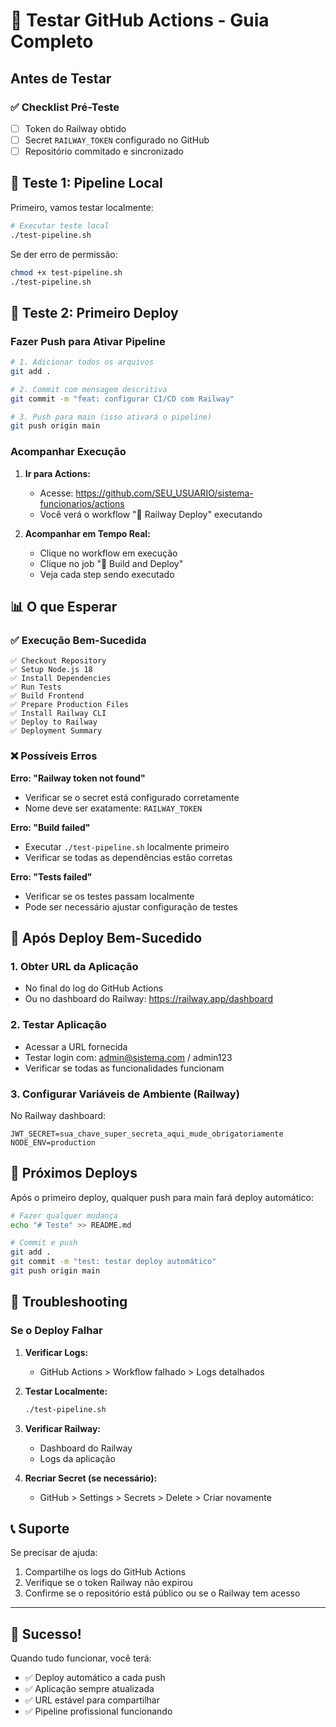 # 🧪 Testar GitHub Actions - Guia Completo

## Antes de Testar

### ✅ Checklist Pré-Teste
- [ ] Token do Railway obtido
- [ ] Secret `RAILWAY_TOKEN` configurado no GitHub
- [ ] Repositório commitado e sincronizado

## 🚀 Teste 1: Pipeline Local

Primeiro, vamos testar localmente:

```bash
# Executar teste local
./test-pipeline.sh
```

Se der erro de permissão:
```bash
chmod +x test-pipeline.sh
./test-pipeline.sh
```

## 🚀 Teste 2: Primeiro Deploy

### Fazer Push para Ativar Pipeline

```bash
# 1. Adicionar todos os arquivos
git add .

# 2. Commit com mensagem descritiva
git commit -m "feat: configurar CI/CD com Railway"

# 3. Push para main (isso ativará o pipeline)
git push origin main
```

### Acompanhar Execução

1. **Ir para Actions:**
   - Acesse: https://github.com/SEU_USUARIO/sistema-funcionarios/actions
   - Você verá o workflow "🚂 Railway Deploy" executando

2. **Acompanhar em Tempo Real:**
   - Clique no workflow em execução
   - Clique no job "🚀 Build and Deploy"
   - Veja cada step sendo executado

## 📊 O que Esperar

### ✅ Execução Bem-Sucedida
```
✅ Checkout Repository
✅ Setup Node.js 18
✅ Install Dependencies
✅ Run Tests
✅ Build Frontend
✅ Prepare Production Files
✅ Install Railway CLI
✅ Deploy to Railway
✅ Deployment Summary
```

### ❌ Possíveis Erros

**Erro: "Railway token not found"**
- Verificar se o secret está configurado corretamente
- Nome deve ser exatamente: `RAILWAY_TOKEN`

**Erro: "Build failed"**
- Executar `./test-pipeline.sh` localmente primeiro
- Verificar se todas as dependências estão corretas

**Erro: "Tests failed"**
- Verificar se os testes passam localmente
- Pode ser necessário ajustar configuração de testes

## 🎯 Após Deploy Bem-Sucedido

### 1. Obter URL da Aplicação
- No final do log do GitHub Actions
- Ou no dashboard do Railway: https://railway.app/dashboard

### 2. Testar Aplicação
- Acessar a URL fornecida
- Testar login com: admin@sistema.com / admin123
- Verificar se todas as funcionalidades funcionam

### 3. Configurar Variáveis de Ambiente (Railway)
No Railway dashboard:
```env
JWT_SECRET=sua_chave_super_secreta_aqui_mude_obrigatoriamente
NODE_ENV=production
```

## 🔄 Próximos Deploys

Após o primeiro deploy, qualquer push para main fará deploy automático:

```bash
# Fazer qualquer mudança
echo "# Teste" >> README.md

# Commit e push
git add .
git commit -m "test: testar deploy automático"
git push origin main
```

## 🚨 Troubleshooting

### Se o Deploy Falhar

1. **Verificar Logs:**
   - GitHub Actions > Workflow falhado > Logs detalhados

2. **Testar Localmente:**
   ```bash
   ./test-pipeline.sh
   ```

3. **Verificar Railway:**
   - Dashboard do Railway
   - Logs da aplicação

4. **Recriar Secret (se necessário):**
   - GitHub > Settings > Secrets > Delete > Criar novamente

## 📞 Suporte

Se precisar de ajuda:
1. Compartilhe os logs do GitHub Actions
2. Verifique se o token Railway não expirou
3. Confirme se o repositório está público ou se o Railway tem acesso

---

## 🎉 Sucesso!

Quando tudo funcionar, você terá:
- ✅ Deploy automático a cada push
- ✅ Aplicação sempre atualizada
- ✅ URL estável para compartilhar
- ✅ Pipeline profissional funcionando
